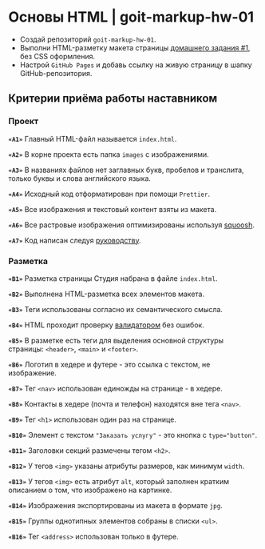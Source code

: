 # Основы HTML | goit-markup-hw-01

- Создай репозиторий `goit-markup-hw-01`.
- Выполни HTML-разметку макета страницы [домашнего задания #1](https://www.figma.com/file/1ehrLBauvVFu4mVhxsHzyZ/Web-Studio-(Version-2.1)?node-id=0%3A1), без CSS оформления.
- Настрой `GitHub Pages` и добавь ссылку на живую страницу в шапку GitHub-репозитория.

## Критерии приёма работы наставником
### Проект
**`«A1»`** Главный HTML-файл называется `index.html`.

**`«A2»`** В корне проекта есть папка `images` с изображениями.

**`«A3»`** В названиях файлов нет заглавных букв, пробелов и транслита, только буквы и слова английского языка.

**`«A4»`** Исходный код отформатирован при помощи `Prettier`.

**`«A5»`** Все изображения и текстовый контент взяты из макета.

**`«A6»`** Все растровые изображения оптимизированы используя [squoosh](https://squoosh.app/).

**`«A7»`** Код написан следуя [руководству](https://codeguide.co/).

### Разметка
**`«B1»`** Разметка страницы Студия набрана в файле `index.html`.

**`«B2»`** Выполнена HTML-разметка всех элементов макета.

**`«B3»`** Теги использованы согласно их семантического смысла.

**`«B4»`** HTML проходит проверку [валидатором](https://validator.w3.org/nu/) без ошибок.

**`«B5»`** В разметке есть теги для выделения основной структуры страницы: `<header>`, `<main>` и `<footer>`.

**`«B6»`** Логотип в хедере и футере - это ссылка с текстом, не изображение.

**`«B7»`** Тег `<nav>` использован единожды на странице - в хедере.

**`«B8»`** Контакты в хедере (почта и телефон) находятся вне тега `<nav>`.

**`«B9»`** Тег `<h1>` использован один раз на странице.

**`«B10»`** Элемент с текстом `"Заказать услугу"` - это кнопка с `type="button"`.

**`«B11»`** Заголовки секций размечены тегом `<h2>`.

**`«B12»`** У тегов `<img>` указаны атрибуты размеров, как минимум `width`.

**`«B13»`** У тегов `<img>` есть атрибут `alt`, который заполнен кратким описанием о том, что изображено на картинке.

**`«B14»`** Изображения экспортированы из макета в формате `jpg`.

**`«B15»`** Группы однотипных элементов собраны в списки `<ul>`.

**`«B16»`** Тег `<address>` использован только в футере.
